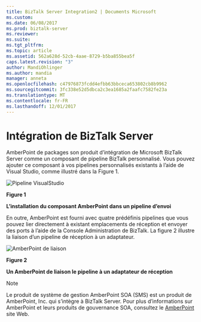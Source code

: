 ```yaml
---
title: BizTalk Server Integration2 | Documents Microsoft
ms.custom: 
ms.date: 06/08/2017
ms.prod: biztalk-server
ms.reviewer: 
ms.suite: 
ms.tgt_pltfrm: 
ms.topic: article
ms.assetid: 562a628d-52cb-4aae-8729-b5ba855bea5f
caps.latest.revision: "3"
author: MandiOhlinger
ms.author: mandia
manager: anneta
ms.openlocfilehash: c47976873fcdd4efbb63bbceca653802cb8b9962
ms.sourcegitcommit: 3fc338e52d5dbca2c3ea1685a2faafc7582fe23a
ms.translationtype: MT
ms.contentlocale: fr-FR
ms.lasthandoff: 12/01/2017
---
```

# <a name="biztalk-server-integration"></a>Intégration de BizTalk Server
AmberPoint de packages son produit d’intégration de Microsoft BizTalk Server comme un composant de pipeline BizTalk personnalisé. Vous pouvez ajouter ce composant à vos pipelines personnalisés existants à l’aide de Visual Studio, comme illustré dans la Figure 1.  
  
 ![Pipeline VisualStudio](../esb-toolkit/media/ch9-visualstudiopipeline.jpg "Ch9-VisualStudioPipeline")  
  
 **Figure 1**  
  
 **L’installation du composant AmberPoint dans un pipeline d’envoi**  
  
 En outre, AmberPoint est fourni avec quatre prédéfinis pipelines que vous pouvez lier directement à existant emplacements de réception et envoyer des ports à l’aide de la Console Administration de BizTalk. La figure 2 illustre la liaison d’un pipeline de réception à un adaptateur.  
  
 ![AmberPoint de liaison](../esb-toolkit/media/ch9-bindingamberpoint.jpg "Ch9-BindingAmberPoint")  
  
 **Figure 2**  
  
 **Un AmberPoint de liaison le pipeline à un adaptateur de réception**  
  
> [!NOTE]
>  Le produit de système de gestion AmberPoint SOA (SMS) est un produit de AmberPoint, Inc. qui s’intègre à BizTalk Server. Pour plus d’informations sur AmberPoint et leurs produits de gouvernance SOA, consultez le [AmberPoint](http://go.microsoft.com/fwlink/?LinkId=188561) site Web.